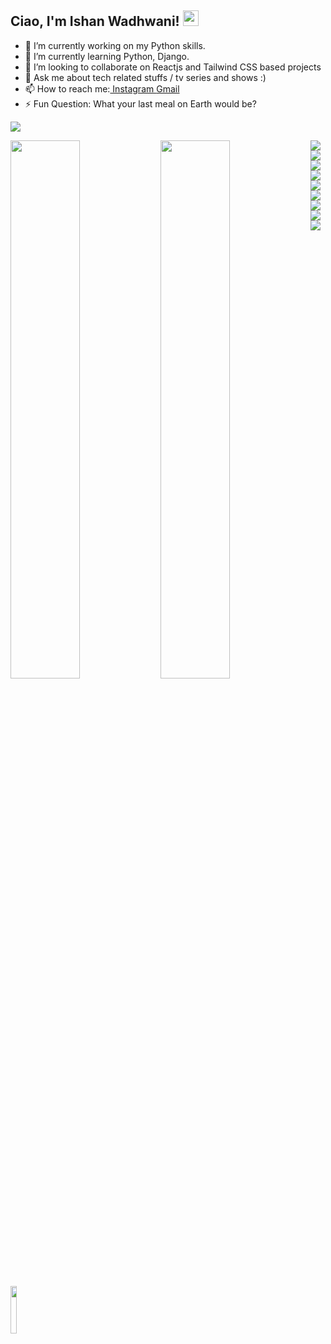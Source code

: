 ## Ciao, I'm Ishan Wadhwani! <img src="https://raw.githubusercontent.com/MartinHeinz/MartinHeinz/master/wave.gif" width="25" height="25">

- 🔭 I’m currently working on my Python skills.
- 🌱 I’m currently learning Python, Django.
- 👯 I’m looking to collaborate on Reactjs and Tailwind CSS  based projects
- 💬 Ask me about tech related stuffs / tv series and shows :)
- 📫 How to reach me:<a href="https://www.instagram.com/ishan_wadhwani129/"> Instagram </a> <a href="https://mail.google.com/mail/u/0/#inbox?compose=CllgCKCDCdQslLWMXfklCwsNsdLwhcChXtQrZSrqfRrqzvcwJlfVQkpGnNNdJNrrqqcjspQCJdV"> Gmail </a>
- ⚡ Fun Question: What your last meal on Earth would be?


<a href="https://visitcount.itsvg.in"><img src="https://visitcount.itsvg.in/api?id=ishan&label=Profile%20Views&icon=2&pretty=true" /></a>



<img align = "left" width = "47%" src="https://github-readme-stats.vercel.app/api?username=ishanwadhwani&&show_icons=true&title_color=ffffff&icon_color=bb2acf&text_color=daf7dc&bg_color=191919">
<img align = "left" width = "47%" src="https://github-readme-stats.vercel.app/api/top-langs/?username=ishanwadhwani&layout=compact">



<img align = "left" src="https://img.shields.io/badge/Canva-%2300C4CC.svg?style=for-the-badge&logo=Canva&logoColor=white">
<img align = "left" src="https://img.shields.io/badge/c-%2300599C.svg?style=for-the-badge&logo=c&logoColor=white">
<img align = "left" src="https://img.shields.io/badge/python-3670A0?style=for-the-badge&logo=python&logoColor=ffdd54">
<img align = "left" src="https://img.shields.io/badge/java-%23ED8B00.svg?style=for-the-badge&logo=java&logoColor=white">
<img align = "left" src="https://img.shields.io/badge/html5-%23E34F26.svg?style=for-the-badge&logo=html5&logoColor=white">
<img align = "left" src="https://img.shields.io/badge/css3-%231572B6.svg?style=for-the-badge&logo=css3&logoColor=white">
<img align = "left" src="https://img.shields.io/badge/javascript-%23323330.svg?style=for-the-badge&logo=javascript&logoColor=%23F7DF1E">
<img align = "left" src="https://img.shields.io/badge/-ReactJs-61DAFB?logo=react&logoColor=white&style=for-the-badge">
<img align = "left" width="14%" src="https://badges.aleen42.com/src/tailwindcss.svg">

<a href="https://visitcount.itsvg.in"><img src="https://visitcount.itsvg.in/api?id=ishan&label=Profile%20Views&icon=2&pretty=true" /></a>













